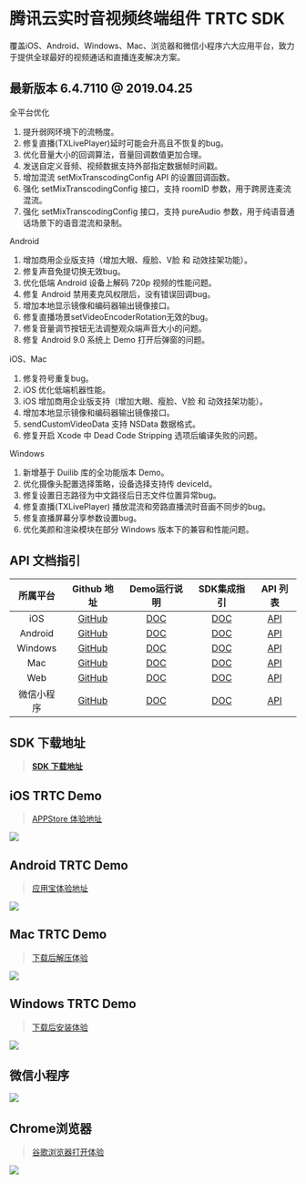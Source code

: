 # 腾讯云实时音视频终端组件 TRTC SDK
覆盖iOS、Android、Windows、Mac、浏览器和微信小程序六大应用平台，致力于提供全球最好的视频通话和直播连麦解决方案。

## 最新版本 6.4.7110 @ 2019.04.25

全平台优化
1. 提升弱网环境下的流畅度。
3. 修复直播(TXLivePlayer)延时可能会升高且不恢复的bug。
4. 优化音量大小的回调算法，音量回调数值更加合理。
5. 发送自定义音频、视频数据支持外部指定数据帧时间戳。
6. 增加混流  setMixTranscodingConfig API 的设置回调函数。
7. 强化 setMixTranscodingConfig 接口，支持 roomID 参数，用于跨房连麦流混流。
8. 强化 setMixTranscodingConfig 接口，支持 pureAudio 参数，用于纯语音通话场景下的语音混流和录制。

Android
1. 增加商用企业版支持（增加大眼、瘦脸、V脸 和 动效挂架功能）。
1. 修复声音免提切换无效bug。
2. 优化低端 Android 设备上解码 720p 视频的性能问题。
3. 修复 Android 禁用麦克风权限后，没有错误回调bug。
5. 增加本地显示镜像和编码器输出镜像接口。
6. 修复直播场景setVideoEncoderRotation无效的bug。
7. 修复音量调节按钮无法调整观众端声音大小的问题。
8. 修复 Android 9.0 系统上 Demo 打开后弹窗的问题。

iOS、Mac
1. 修复符号重复bug。
2. iOS 优化低端机器性能。
3. iOS 增加商用企业版支持（增加大眼、瘦脸、V脸 和 动效挂架功能）。
4. 增加本地显示镜像和编码器输出镜像接口。
5. sendCustomVideoData 支持 NSData 数据格式。
6. 修复开启 Xcode 中 Dead Code Stripping 选项后编译失败的问题。

Windows
1. 新增基于 Duilib 库的全功能版本 Demo。
2. 优化摄像头配置选择策略，设备选择支持传 deviceId。
3. 修复设置日志路径为中文路径后日志文件位置异常bug。
4. 修复直播(TXLivePlayer) 播放混流和旁路直播流时音画不同步的bug。
5. 修复直播屏幕分享参数设置bug。
6. 优化美颜和渲染模块在部分 Windows 版本下的兼容和性能问题。


## API 文档指引

| 所属平台 | Github 地址 | Demo运行说明 | SDK集成指引 | API 列表 |
|:---------:| :--------:|:--------:| :--------:|:--------:|
| iOS | [GitHub](https://github.com/tencentyun/TRTCSDK/tree/master/iOS)| [DOC](https://cloud.tencent.com/document/product/647/32396)| [DOC](https://cloud.tencent.com/document/product/647/32173) | [API](https://cloud.tencent.com/document/product/647/32258) |
| Android | [GitHub](https://github.com/tencentyun/TRTCSDK/tree/master/Android)| [DOC](https://cloud.tencent.com/document/product/647/32166)| [DOC](https://cloud.tencent.com/document/product/647/32175) | [API](https://cloud.tencent.com/document/product/647/32267) |
| Windows| [GitHub](https://github.com/tencentyun/TRTCSDK/tree/master/Windows)| [DOC](https://cloud.tencent.com/document/product/647/32397)| [DOC](https://cloud.tencent.com/document/product/647/32178) | [API](https://cloud.tencent.com/document/product/647/32268) |
| Mac| [GitHub](https://github.com/tencentyun/TRTCSDK/tree/master/Mac)| [DOC](https://cloud.tencent.com/document/product/647/32396)| [DOC](https://cloud.tencent.com/document/product/647/32176) |[API](https://cloud.tencent.com/document/product/647/32258) |
| Web | [GitHub](https://github.com/tencentyun/TRTCSDK/tree/master/H5)| [DOC](https://cloud.tencent.com/document/product/647/32398)| [DOC](https://cloud.tencent.com/document/product/647/16863) |[API](https://cloud.tencent.com/document/product/647/17249) |
| 微信小程序| [GitHub](https://github.com/tencentyun/TRTCSDK/tree/master/WXMini)| [DOC](https://cloud.tencent.com/document/product/647/32399)| [DOC](https://cloud.tencent.com/document/product/647/32183) |[API](https://cloud.tencent.com/document/product/647/17018) |

## SDK 下载地址

> [**SDK 下载地址**](https://github.com/tencentyun/TRTCSDK/blob/master/SDK%E4%B8%8B%E8%BD%BD.md)

## iOS TRTC Demo
> [APPStore 体验地址](https://itunes.apple.com/cn/app/id1400663224?mt=8)

![](https://main.qcloudimg.com/raw/fa84e7c632b74483e9dc91dc04a8255e.jpg)

## Android TRTC Demo
> [应用宝体验地址](https://android.myapp.com/myapp/detail.htm?apkName=com.tencent.trtc&ADTAG=mobile)

![](https://main.qcloudimg.com/raw/41cbcff8ec2a64b6e76c2573abbb8acf.jpg)

## Mac TRTC Demo
> [下载后解压体验](http://trtc-1252463788.cosgz.myqcloud.com/TXLiteAVSDK_Mac_Demo.tar.bz2)

![](https://main.qcloudimg.com/raw/8d146afb3b2dd07d5b5f1ca4432a9411.jpg)

## Windows TRTC Demo
> [下载后安装体验](http://trtc-1252463788.cosgz.myqcloud.com/TXLiteAVSDK_Win_Demo.exe)

![](https://main.qcloudimg.com/raw/00ec3ebc86902044c51a5487c18dcd0c.jpg)

## 微信小程序

![](https://main.qcloudimg.com/raw/81662cce932b2500addac28baf6a83b3.jpg)

## Chrome浏览器

> [谷歌浏览器打开体验](https://sxb.qcloud.com/miniApp/?from=qcloud.com)

![](https://main.qcloudimg.com/raw/56e2bbc928a11bac85e5b78ac171b3bc.jpg)



